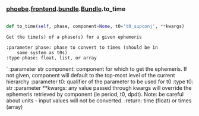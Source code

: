 ### [phoebe](phoebe.md).[frontend](phoebe.frontend.md).[bundle](phoebe.frontend.bundle.md).[Bundle](phoebe.frontend.bundle.Bundle.md).to_time

```py

def to_time(self, phase, component=None, t0='t0_supconj', **kwargs)

```



    Get the time(s) of a phase(s) for a given ephemeris

    :parameter phase: phase to convert to times (should be in
        same system as t0s)
    :type phase: float, list, or array
`   :parameter str component: component for which to get the ephemeris.
        If not given, component will default to the top-most level of the
        current hierarchy
    :parameter t0: qualifier of the parameter to be used for t0
    :type t0: str
    :parameter **kwargs: any value passed through kwargs will override the
        ephemeris retrieved by component (ie period, t0, dpdt).
        Note: be careful about units - input values will not be converted.
    :return: time (float) or times (array)
    

